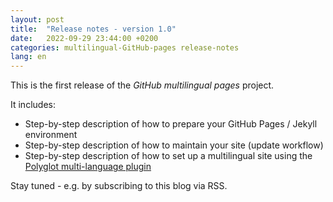 ```yaml
---
layout: post
title:  "Release notes - version 1.0"
date:   2022-09-29 23:44:00 +0200
categories: multilingual-GitHub-pages release-notes
lang: en
---
```

This is the first release of the *GitHub multilingual pages* project.

It includes:
- Step-by-step description of how to prepare your GitHub Pages / Jekyll environment
- Step-by-step description of how to maintain your site (update workflow)
- Step-by-step description of how to set up a multilingual site using the [Polyglot multi-language plugin](https://github.com/untra/polyglot)

Stay tuned - e.g. by subscribing to this blog via RSS.
